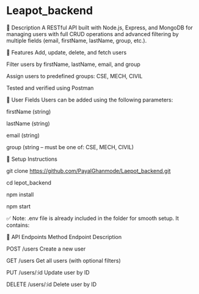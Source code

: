﻿# Leapot_backend
📘 Description
A RESTful API built with Node.js, Express, and MongoDB for managing users with full CRUD operations and advanced filtering by multiple fields (email, firstName, lastName, group, etc.).

🚀 Features
Add, update, delete, and fetch users

Filter users by firstName, lastName, email, and group

Assign users to predefined groups: CSE, MECH, CIVIL

Tested and verified using Postman

🧾 User Fields
Users can be added using the following parameters:

firstName (string)

lastName (string)

email (string)

group (string – must be one of: CSE, MECH, CIVIL)

🔧 Setup Instructions

git clone https://github.com/PayalGhanmode/Laepot_backend.git

cd lepot_backend

npm install
 
npm start

✅ Note: .env file is already included in the folder for smooth setup. It contains:


📮 API Endpoints
Method	Endpoint	Description

POST	/users	Create a new user

GET	/users	Get all users (with optional filters)

PUT	/users/:id	Update user by ID

DELETE	/users/:id	Delete user by ID
